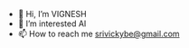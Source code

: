 - 👋 Hi, I’m VIGNESH
- 👀 I’m interested AI 
- 📫 How to reach me srivickybe@gmail.com

<!---
srivickybe/srivickybe is a ✨ special ✨ repository because its `README.md` (this file) appears on your GitHub profile.
You can click the Preview link to take a look at your changes.
--->
